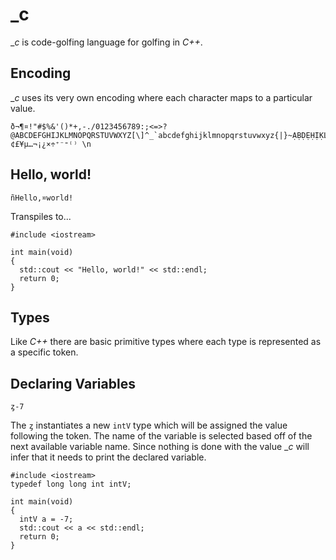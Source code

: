 # _c

__c_ is code-golfing language for golfing in _C++_.

## Encoding

__c_ uses its very own encoding where each character maps to a particular value.

```
ð¬¶¤!"#$%&'()*+,-./0123456789:;<=>?@ABCDEFGHIJKLMNOPQRSTUVWXYZ[\]^_`abcdefghijklmnopqrstuvwxyz{|}~ẠḄḌẸḤỊḲḶṂṆỌṚṢṬỤṾẈỴẒạḅḍẹḥịḳḷṃṇọṛṣṭụṿẉỵẓȦḂĊḊĖḞĠḢİĿṀṄȮṖṘṠṪẆẊẎŻȧḃċḋėḟġḣŀṁṅȯṗṙṡṫẇẋẏżƁƇƊƑƓƘƝƤƬƲȤɓƈɗƒɠƙɲƥƭʋȥɦɱʠɼʂÆÇÑØŒÞæçñøœþßÐıȷ°¹²³⁴⁵⁶⁷⁸⁹¦©®«»‘’“”€¢£¥µ…¬¡¿×÷⁺⁻⁼⁽⁾ \n
```

## Hello, world!

```
ñHello,¤world!
```
Transpiles to...
```
#include <iostream>

int main(void)
{
  std::cout << "Hello, world!" << std::endl;
  return 0;
}
```

## Types

Like _C++_ there are basic primitive types where each type is represented as a specific token.

## Declaring Variables

```
ȥ-7
```

The `ȥ` instantiates a new `intV` type which will be assigned the value following the token. The name of the variable
is selected based off of the next available variable name. Since nothing is done with the value __c_ will infer that
it needs to print the declared variable.

```
#include <iostream>
typedef long long int intV;

int main(void)
{
  intV a = -7;
  std::cout << a << std::endl;
  return 0;
}
```
